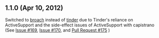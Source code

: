 ## 1.1.0 (Apr 10, 2012)

Switched to [broach](https://github.com/Manfred/broach) instead of [tinder](https://github.com/collectiveidea/tinder) due to Tinder's reliance on ActiveSupport and the side-effect issues of ActiveSupport with capistrano (See [Issue #169](https://github.com/capistrano/capistrano/issues/169), [Issue #170](https://github.com/capistrano/capistrano/issues/170), and [Pull Request #175](https://github.com/capistrano/capistrano/pull/175) )
